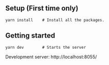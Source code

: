## Setup (First time only)

```
yarn install    # Install all the packages.
```

## Getting started

```
yarn dev        # Starts the server
```

Development server: http://localhost:8055/
